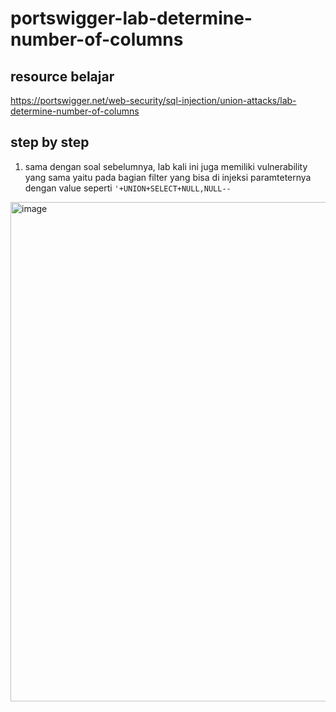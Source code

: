 # portswigger-lab-determine-number-of-columns

## resource belajar
https://portswigger.net/web-security/sql-injection/union-attacks/lab-determine-number-of-columns

## step by step
1. sama dengan soal sebelumnya, lab kali ini juga memiliki vulnerability yang sama yaitu pada bagian filter yang bisa di injeksi paramteternya dengan value seperti ``'+UNION+SELECT+NULL,NULL--``
<img width="1439" height="799" alt="image" src="https://github.com/user-attachments/assets/f1cf1353-7c70-4901-a22c-c68cbf8b64e9" />

